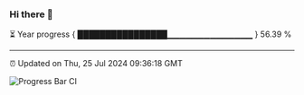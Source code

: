 ### Hi there 👋

⏳ Year progress { ████████████████▁▁▁▁▁▁▁▁▁▁▁▁▁▁ } 56.39 %

---

⏰ Updated on Thu, 25 Jul 2024 09:36:18 GMT

![Progress Bar CI](https://github.com/IshwaranRudhara/GIT-ACTION/workflows/Progress%20Bar%20CI/badge.svg)
